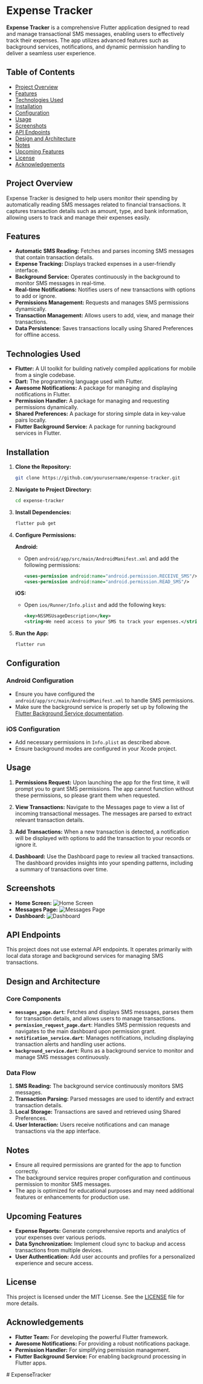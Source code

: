 # Expense Tracker

**Expense Tracker** is a comprehensive Flutter application designed to read and manage transactional SMS messages, enabling users to effectively track their expenses. The app utilizes advanced features such as background services, notifications, and dynamic permission handling to deliver a seamless user experience.

## Table of Contents

- [Project Overview](#project-overview)
- [Features](#features)
- [Technologies Used](#technologies-used)
- [Installation](#installation)
- [Configuration](#configuration)
- [Usage](#usage)
- [Screenshots](#screenshots)
- [API Endpoints](#api-endpoints)
- [Design and Architecture](#design-and-architecture)
- [Notes](#notes)
- [Upcoming Features](#upcoming-features)
- [License](#license)
- [Acknowledgements](#acknowledgements)

## Project Overview

Expense Tracker is designed to help users monitor their spending by automatically reading SMS messages related to financial transactions. It captures transaction details such as amount, type, and bank information, allowing users to track and manage their expenses easily.

## Features

- **Automatic SMS Reading:** Fetches and parses incoming SMS messages that contain transaction details.
- **Expense Tracking:** Displays tracked expenses in a user-friendly interface.
- **Background Service:** Operates continuously in the background to monitor SMS messages in real-time.
- **Real-time Notifications:** Notifies users of new transactions with options to add or ignore.
- **Permissions Management:** Requests and manages SMS permissions dynamically.
- **Transaction Management:** Allows users to add, view, and manage their transactions.
- **Data Persistence:** Saves transactions locally using Shared Preferences for offline access.

## Technologies Used

- **Flutter:** A UI toolkit for building natively compiled applications for mobile from a single codebase.
- **Dart:** The programming language used with Flutter.
- **Awesome Notifications:** A package for managing and displaying notifications in Flutter.
- **Permission Handler:** A package for managing and requesting permissions dynamically.
- **Shared Preferences:** A package for storing simple data in key-value pairs locally.
- **Flutter Background Service:** A package for running background services in Flutter.

## Installation

1. **Clone the Repository:**
   ```bash
   git clone https://github.com/yourusername/expense-tracker.git
   ```

2. **Navigate to Project Directory:**
   ```bash
   cd expense-tracker
   ```

3. **Install Dependencies:**
   ```bash
   flutter pub get
   ```

4. **Configure Permissions:**

   **Android:**
   - Open `android/app/src/main/AndroidManifest.xml` and add the following permissions:
     ```xml
     <uses-permission android:name="android.permission.RECEIVE_SMS"/>
     <uses-permission android:name="android.permission.READ_SMS"/>
     ```

   **iOS:**
   - Open `ios/Runner/Info.plist` and add the following keys:
     ```xml
     <key>NSSMSUsageDescription</key>
     <string>We need access to your SMS to track your expenses.</string>
     ```

5. **Run the App:**
   ```bash
   flutter run
   ```

## Configuration

### Android Configuration

- Ensure you have configured the `android/app/src/main/AndroidManifest.xml` to handle SMS permissions.
- Make sure the background service is properly set up by following the [Flutter Background Service documentation](https://pub.dev/packages/flutter_background_service).

### iOS Configuration

- Add necessary permissions in `Info.plist` as described above.
- Ensure background modes are configured in your Xcode project.

## Usage

1. **Permissions Request:**
   Upon launching the app for the first time, it will prompt you to grant SMS permissions. The app cannot function without these permissions, so please grant them when requested.

2. **View Transactions:**
   Navigate to the Messages page to view a list of incoming transactional messages. The messages are parsed to extract relevant transaction details.

3. **Add Transactions:**
   When a new transaction is detected, a notification will be displayed with options to add the transaction to your records or ignore it.

4. **Dashboard:**
   Use the Dashboard page to review all tracked transactions. The dashboard provides insights into your spending patterns, including a summary of transactions over time.

## Screenshots

- **Home Screen:** ![Home Screen](assets/screenshots/home_screen.png)
- **Messages Page:** ![Messages Page](assets/screenshots/messages_page.png)
- **Dashboard:** ![Dashboard](assets/screenshots/dashboard.png)

## API Endpoints

This project does not use external API endpoints. It operates primarily with local data storage and background services for managing SMS transactions.

## Design and Architecture

### Core Components

- **`messages_page.dart`**: Fetches and displays SMS messages, parses them for transaction details, and allows users to manage transactions.
- **`permission_request_page.dart`**: Handles SMS permission requests and navigates to the main dashboard upon permission grant.
- **`notification_service.dart`**: Manages notifications, including displaying transaction alerts and handling user actions.
- **`background_service.dart`**: Runs as a background service to monitor and manage SMS messages continuously.

### Data Flow

1. **SMS Reading:** The background service continuously monitors SMS messages.
2. **Transaction Parsing:** Parsed messages are used to identify and extract transaction details.
3. **Local Storage:** Transactions are saved and retrieved using Shared Preferences.
4. **User Interaction:** Users receive notifications and can manage transactions via the app interface.

## Notes

- Ensure all required permissions are granted for the app to function correctly.
- The background service requires proper configuration and continuous permission to monitor SMS messages.
- The app is optimized for educational purposes and may need additional features or enhancements for production use.

## Upcoming Features

- **Expense Reports:** Generate comprehensive reports and analytics of your expenses over various periods.
- **Data Synchronization:** Implement cloud sync to backup and access transactions from multiple devices.
- **User Authentication:** Add user accounts and profiles for a personalized experience and secure access.

## License

This project is licensed under the MIT License. See the [LICENSE](LICENSE) file for more details.

## Acknowledgements

- **Flutter Team:** For developing the powerful Flutter framework.
- **Awesome Notifications:** For providing a robust notifications package.
- **Permission Handler:** For simplifying permission management.
- **Flutter Background Service:** For enabling background processing in Flutter apps.

#   E x p e n s e T r a c k e r  
 